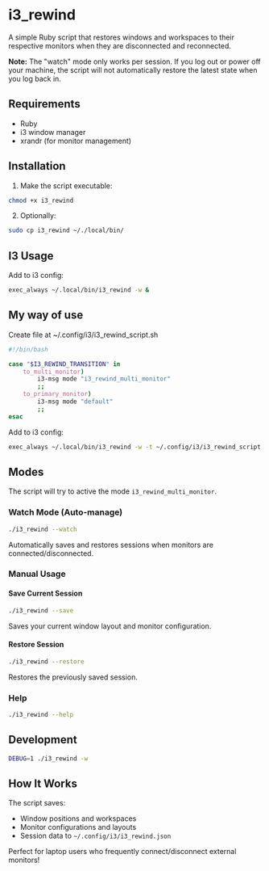 # i3_rewind

A simple Ruby script that restores windows and workspaces to their respective monitors when they are disconnected and reconnected.

**Note:** The "watch" mode only works per session. If you log out or power off your machine, the script will not automatically restore the latest state when you log back in.

## Requirements

- Ruby
- i3 window manager
- xrandr (for monitor management)

## Installation

1. Make the script executable:
```bash
chmod +x i3_rewind
```

2. Optionally:
```bash
sudo cp i3_rewind ~/./local/bin/
```

## I3 Usage

Add to i3 config:

```bash
exec_always ~/.local/bin/i3_rewind -w &
```

## My way of use

Create file at ~/.config/i3/i3_rewind_script.sh

```bash
#!/bin/bash

case "$I3_REWIND_TRANSITION" in
    to_multi_monitor)
        i3-msg mode "i3_rewind_multi_monitor"
        ;;
    to_primary_monitor)
        i3-msg mode "default"
        ;;
esac
```

Add to i3 config:

```bash
exec_always ~/.local/bin/i3_rewind -w -t ~/.config/i3/i3_rewind_script.sh &
```

## Modes

The script will try to active the mode `i3_rewind_multi_monitor`.

### Watch Mode (Auto-manage)
```bash
./i3_rewind --watch
```
Automatically saves and restores sessions when monitors are connected/disconnected.

### Manual Usage

#### Save Current Session
```bash
./i3_rewind --save
```
Saves your current window layout and monitor configuration.

#### Restore Session
```bash
./i3_rewind --restore
```
Restores the previously saved session.


### Help
```bash
./i3_rewind --help
```

## Development

```bash
DEBUG=1 ./i3_rewind -w
```

## How It Works

The script saves:
- Window positions and workspaces
- Monitor configurations and layouts
- Session data to `~/.config/i3/i3_rewind.json`

Perfect for laptop users who frequently connect/disconnect external monitors!
